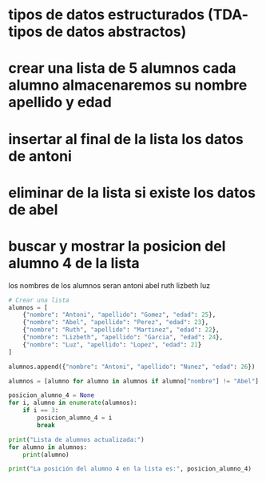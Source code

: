 # tipos de datos estructurados (TDA- tipos de datos abstractos)
<!-- ```python
#lista - sus valores o elemtos se pueden actualizar, eliminar.
lista=["abel",20,5.2,.5,False,["texto",.2]]
#tupla - sus valores o elementos no pueden ser modificados o eliminados.
tupla=("abel",20,5.2,,False,[])

#diccionarios o objetos 
#loa diccionarios almacenan los datos con clave :valor
diccionario={"nombre":"antonio", "edad":15 "sexo":False}
```
- {!TIP}
- **OBSERVACION** Que los tipos de datos estruccturados pueden almacenar en su interior otros tipos de datos estructurados.

```python
lista_alumnos=[
    {
        "nombre":"abel",
        "edad":20,
        "amigos":["no tiene"]
    },{
        "nombre":"ruth",
        "edad":13
        "amigos":["flor", "rosio"]
    },{
        "nombre":"rony",
        "edad":23
        "amigos"["no tiene"]
    }

]
```
## metodos 
### 1. convertir texto a lista 
```python
texto="hola"
list(texto)
#["h","o","l","a"]

# METODO SPLIT - trocea textos mediante un limitador ejemplo 
texto="hola como estan mascotas"
texto.split(",")


# join es el metodo que utilizamos para unir elemtos de una sola lista 

texto_largo="este es un texto largo chiquitas y chiquitos"
nuevo_texto=texto_largo.split(" ")
print(" ".join(nuevo_texto))

```
### 2. agregar elementos a una lista 
```python
#metodo append - es el metodo que me permite agregar elementos al final de una lista 
lista=["hola"]
lista.append("mundo")
print(lista)
#["hola","mundo"]

# metodo insert - es el metodo que me permite agregar elemtos en cualquier ubicacion de mi lista 

lista_nombres=["edith","ruth","luz"]
lista_nombres.insert(0,"anthony")
```

### 3. eliminar elemento de una lista 
```python
# metodo pop - es el metodo que elimina el ultimo elemto de una lista es el contrario de append.
``` 

lista_nombres=["edith","ruth","luz"]
lista_nombres.pop()

# primera manera - metodo remove - este metodo elimina el por el nombre  el elemento que coincida dentro de mi lista 

```python

lista_nombres=["edith","ruth","luz"]
lista_nombres.remove("ruth")

# segunda opcion - metodo pop - al pasarle por pametro un indice este lo elima de la lista.


lista_nombres=["edith","ruth","luz"]
lista_nombres.pop(0)
```

# buscar un elemento en una lista 
```python 
lista_nombres=["edith","ruth","luz"]
indice=lista_nombres.index("ruth")
print(lista_nombres[indice])

pertenecia="edith" in lista-nombres -->


# crear una lista de 5 alumnos cada alumno almacenaremos su nombre apellido y edad 

# insertar al final de la lista los datos de antoni 

# eliminar de la lista si existe los datos de abel

# buscar y mostrar la posicion del alumno 4 de la lista 

los nombres de los alumnos seran 
antoni
abel
ruth
lizbeth
luz
```python
# Crear una lista 
alumnos = [
    {"nombre": "Antoni", "apellido": "Gomez", "edad": 25},
    {"nombre": "Abel", "apellido": "Perez", "edad": 23},
    {"nombre": "Ruth", "apellido": "Martinez", "edad": 22},
    {"nombre": "Lizbeth", "apellido": "Garcia", "edad": 24},
    {"nombre": "Luz", "apellido": "Lopez", "edad": 21}
]

alumnos.append({"nombre": "Antoni", "apellido": "Nunez", "edad": 26})

alumnos = [alumno for alumno in alumnos if alumno["nombre"] != "Abel"]

posicion_alumno_4 = None
for i, alumno in enumerate(alumnos):
    if i == 3:  
        posicion_alumno_4 = i
        break

print("Lista de alumnos actualizada:")
for alumno in alumnos:
    print(alumno)

print("La posición del alumno 4 en la lista es:", posicion_alumno_4)